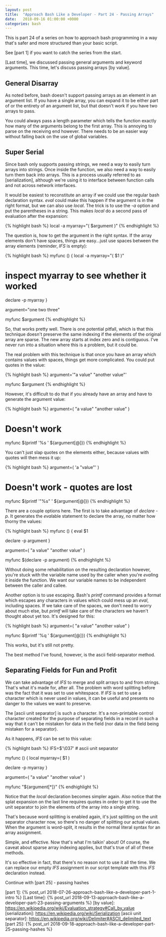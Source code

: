 ```yaml
---
layout: post
title:  "Approach Bash Like a Developer - Part 24 - Passing Arrays"
date:   2018-09-16 01:00:00 +0000
categories: bash
---
```


This is part 24 of a series on how to approach bash programming in a way
that's safer and more structured than your basic script.

See [part 1] if you want to catch the series from the start.

[Last time], we discussed passing general arguments and keyword
arguments.  This time, let's discuss passing arrays [by value].

General Disarray
----------------

As noted before, bash doesn't support passing arrays as an element in an
argument list.  If you have a single array, you can expand it to be
either part of or the entirety of an argument list, but that doesn't
work if you have two arrays to pass.

You could always pass a length parameter which tells the function
exactly how many of the arguments belong to the first array.  This is
annoying to parse on the receiving end however.  There needs to be an
easier way without falling back on the use of global variables.

Super Serial
------------

Since bash only supports passing strings, we need a way to easily turn
arrays into strings.  Once inside the function, we also need a way to
easily turn them back into arrays.  This is a process usually referred
to as [serialization], although we're using it to interface between
function calls and not across network interfaces.

It would be easiest to reconstitute an array if we could use the regular
bash declaration syntax.  *eval* could make this happen if the argument
is in the right format, but we can also use *local*.  The trick is to
use the *-a* option and put the parentheses in a string.  This makes
*local* do a second pass of evaluation after the expansion:

{% highlight bash %}
local -a myarray="( $argument )"
{% endhighlight %}

The question is, how to get the argument in the right syntax.  If the
array elements don't have spaces, things are easy...just use spaces
between the array elements (reminder, *IFS* is empty):

{% highlight bash %}
myfunc () {
  local -a myarray="( $1 )"

  # inspect myarray to see whether it worked
  declare -p myarray
}

argument="one two three"

myfunc $argument
{% endhighlight %}

So, that works pretty well.  There is one potential pitfall, which is
that this technique doesn't preserve the same indexing if the elements
of the original array are sparse.  The new array starts at index zero
and is contiguous.  I've never run into a situation where this is a
problem, but it could be.

The real problem with this technique is that once you have an array
which contains values with spaces, things get more complicated.  You
could put quotes in the value:

{% highlight bash %}
argument='"a value" "another value"'

myfunc $argument
{% endhighlight %}

However, it's difficult to do that if you already have an array and
have to generate the argument value:

{% highlight bash %}
argument=( "a value" "another value" )

# Doesn't work
myfunc $(printf '%s ' ${argument[@]})
{% endhighlight %}

You can't just slap quotes on the elements either, because
values with quotes will then mess it up:

{% highlight bash %}
argument=( 'a "value"' )

# Doesn't work - quotes are lost
myfunc $(printf '"%s" ' ${argument[@]})
{% endhighlight %}

There are a couple options here.  The first is to take advantage of
*declare -p*.  It generates the *eval*able statement to declare the
array, no matter how thorny the values:

{% highlight bash %}
myfunc () {
  eval $1

  declare -p argument
}

argument=( "a value" "another value" )

myfunc $(declare -p argument)
{% endhighlight %}

Without doing some rehabilitation on the resulting declaration however,
you're stuck with the variable name used by the caller when you're
*eval*ing it inside the function.  We want our variable names to be
independent between the caller and callee.

Another option is to use escaping.  Bash's *printf* command provides a
format which escapes any characters in values which could mess up an
*eval*, including spaces.  If we take care of the spaces, we don't need
to worry about much else, but *printf* will take care of the characters
we haven't thought about yet too.  It's designed for this:

{% highlight bash %}
argument=( "a value" "another value" )

myfunc $(printf '%q ' ${argument[@]})
{% endhighlight %}

This works, but it's still not pretty.

The best method I've found, however, is the ascii field-separator
method.

Separating Fields for Fun and Profit
------------------------------------

We can take advantage of *IFS* to merge and split arrays to and from
strings.  That's what it's made for, after all.  The problem with word
splitting before was the fact that it was set to use whitespace.  If
*IFS* is set to use a character which is never used in values, it can be
useful and presents no danger to the values we want to preserve.

The [ascii unit separator] is such a character.  It's a non-printable
control character created for the purpose of separating fields in a
record in such a way that it can't be mistaken for data in the field
(nor data in the field being mistaken for a separator).

As it happens, *IFS* can be set to this value:

{% highlight bash %}
IFS=$'\037' # ascii unit separator

myfunc () {
  local myarray=( $1 )

  declare -p myarray
}

argument=( "a value" "another value" )

myfunc "${argument[*]}"
{% endhighlight %}

Notice that the *local* declaration becomes simpler again.  Also notice
that the splat expansion  on the last line requires quotes in order to
get it to use the unit separator to join the elements of the array into
a single string.

That's because word splitting is enabled again, it's just splitting on
the unit separator character now, so there's no danger of splitting our
actual values.  When the argument is word-split, it results in the
normal literal syntax for an array assignment.

Simple, and effective.  Now that's what I'm talkin' about! Of course,
the caveat about sparse array indexing applies, but that's true of all
of these methods.

It's so effective in fact, that there's no reason not to use it all the
time.  We can replace our empty *IFS* assignment in our script template
with this *IFS* declaration instead.

Continue with [part 25] - passing hashes

  [part 1]:       {% post_url 2018-07-26-approach-bash-like-a-developer-part-1-intro                      %}
  [Last time]:    {% post_url 2018-09-13-approach-bash-like-a-developer-part-23-passing-arguments         %}
  [by value]:     https://en.wikipedia.org/wiki/Evaluation_strategy#Call_by_value
  [serialization]: https://en.wikipedia.org/wiki/Serialization
  [ascii unit separator]: https://en.wikipedia.org/wiki/Delimiter#ASCII_delimited_text
  [part 25]:      {% post_url 2018-09-18-approach-bash-like-a-developer-part-25-passing-hashes            %}
